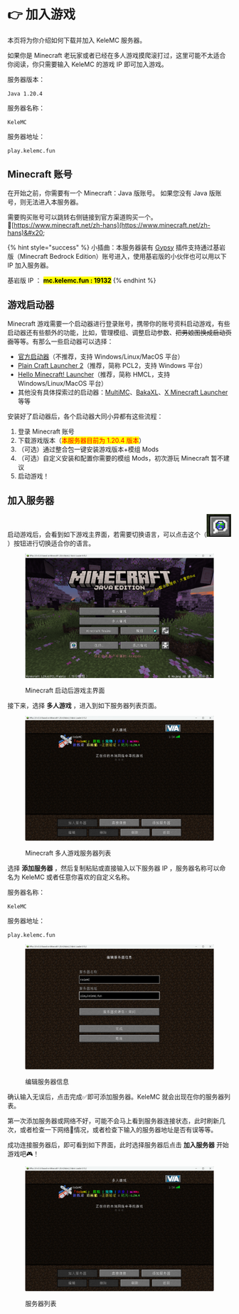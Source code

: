 # 👉 加入游戏

本页将为你介绍如何下载并加入 KeleMC 服务器。

如果你是 Minecraft 老玩家或者已经在多人游戏摸爬滚打过，这里可能不太适合你阅读，你只需要输入 KeleMC 的游戏 IP 即可加入游戏。

服务器版本：

```
Java 1.20.4
```

服务器名称：

```
KeleMC
```

服务器地址：

```
play.kelemc.fun
```

## Minecraft 账号

在开始之前，你需要有一个 Minecraft：Java 版账号。 如果您没有 Java 版账号，则无法进入本服务器。

需要购买账号可以跳转右侧链接到官方渠道购买一个。🔗[https://www.minecraft.net/zh-hans](https://www.minecraft.net/zh-hans)&#x20;

{% hint style="success" %}
小插曲：本服务器装有 [Gypsy](http://gypsy-mc.org/) 插件支持通过基岩版（Minecraft Bedrock Edition）账号进入，使用基岩版的小伙伴也可以用以下 IP 加入服务器。

基岩版 IP ： <mark style="background-color:yellow;">**mc.kelemc.fun : 19132**</mark>
{% endhint %}

## 游戏启动器

Minecraft 游戏需要一个启动器进行登录账号，携带你的账号资料启动游戏，有些启动器还有些额外的功能，比如，管理模组、调整启动参数、~~把男娘图换成启动页面~~等等。有那么一些启动器可以选择：

* [官方启动器](https://www.minecraft.net/zh-hans/download)（不推荐，支持 Windows/Linux/MacOS 平台）
* [Plain Craft Launcher 2](https://afdian.net/a/LTCat?tab=feed)（推荐，简称 PCL2，支持 Windows 平台）
* [Hello Minecraft! Launcher](https://hmcl.huangyuhui.net/)（推荐，简称 HMCL，支持 Windows/Linux/MacOS 平台）
* 其他没有具体探索过的启动器：[MultiMC](https://multimc.org/)、[BakaXL](https://www.bakaxl.com/)、[X Minecraft Launcher](https://xmcl.app/zh/) 等等

安装好了启动器后，各个启动器大同小异都有这些流程：

1. 登录 Minecraft 账号
2. 下载游戏版本（<mark style="color:red;">本服务器目前为 1.20.4 版本</mark>）
3. （可选）通过整合包一键安装游戏版本+模组 Mods
4. （可选）自定义安装和配置你需要的模组 Mods，初次游玩 Minecraft 暂不建议
5. 启动游戏！

## 加入服务器

启动游戏后，会看到如下游戏主界面，若需要切换语言，可以点击这个（![切换语言](<../.gitbook/assets/image (1).png>)）按钮进行切换适合你的语言。

<figure><img src="../.gitbook/assets/image.png" alt=""><figcaption><p>Minecraft 启动后游戏主界面</p></figcaption></figure>

接下来，选择 **多人游戏** ，进入到如下服务器列表页面。

<figure><img src="../.gitbook/assets/image (2).png" alt=""><figcaption><p>Minecraft 多人游戏服务器列表</p></figcaption></figure>

选择 **添加服务器** ，然后复制粘贴或直接输入以下服务器 IP ，服务器名称可以命名为 KeleMC 或者任意你喜欢的自定义名称。

服务器名称：

```
KeleMC
```

服务器地址：

```
play.kelemc.fun
```

<figure><img src="../.gitbook/assets/Snipaste_2024-02-28_16-10-49.png" alt=""><figcaption><p>编辑服务器信息</p></figcaption></figure>

确认输入无误后，点击完成✅即可添加服务器。KeleMC 就会出现在你的服务器列表。

第一次添加服务器或网络不好，可能不会马上看到服务器连接状态，此时刷新几次，或者检查一下网络🛜情况，或者检查下输入的服务器地址是否有误等等。

成功连接服务器后，即可看到如下界面，此时选择服务器后点击 **加入服务器** 开始游戏吧🎮！

<figure><img src="../.gitbook/assets/image (2).png" alt=""><figcaption><p>服务器列表</p></figcaption></figure>

